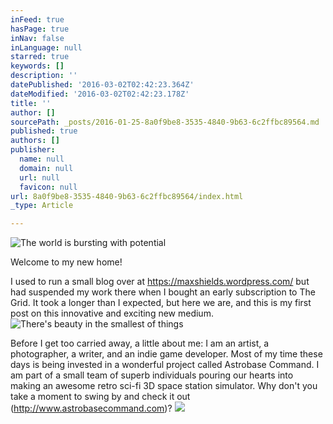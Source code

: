 ```yaml
---
inFeed: true
hasPage: true
inNav: false
inLanguage: null
starred: true
keywords: []
description: ''
datePublished: '2016-03-02T02:42:23.364Z'
dateModified: '2016-03-02T02:42:23.178Z'
title: ''
author: []
sourcePath: _posts/2016-01-25-8a0f9be8-3535-4840-9b63-6c2ffbc89564.md
published: true
authors: []
publisher:
  name: null
  domain: null
  url: null
  favicon: null
url: 8a0f9be8-3535-4840-9b63-6c2ffbc89564/index.html
_type: Article

---
```

![The world is bursting with potential](https://s3-us-west-2.amazonaws.com/the-grid-img/p/e68d5598884e9a530fe956d9e00777a03d7b8df0.jpg)

Welcome to my new home!

I used to run a small blog over at https://maxshields.wordpress.com/ but had suspended my work there when I bought an early subscription to The Grid. It took a longer than I expected, but here we are, and this is my first post on this innovative and exciting new medium.
![There's beauty in the smallest of things](https://s3-us-west-2.amazonaws.com/the-grid-img/p/90cf332046e0b52a4cf14954d32ed480ab073cae.jpg)

Before I get too carried away, a little about me: I am an artist, a photographer, a writer, and an indie game developer. Most of my time these days is being invested in a wonderful project called Astrobase Command.  I am part of a small team of superb individuals pouring our hearts into making an awesome retro sci-fi 3D space station simulator. Why don't you take a moment to swing by and check it out (http://www.astrobasecommand.com)?
![](https://s3-us-west-2.amazonaws.com/the-grid-img/p/26009ce08b776da7a72b2b15dd5246494bf05866.jpg)